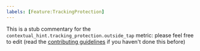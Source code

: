 ```yaml
---
labels: [Feature:TrackingProtection]
---
```


This is a stub commentary for the `contextual_hint.tracking_protection.outside_tap` metric: please feel free to edit (read the
[contributing guidelines](https://github.com/mozilla/glean-annotations/blob/main/CONTRIBUTING.md)
if you haven't done this before)
